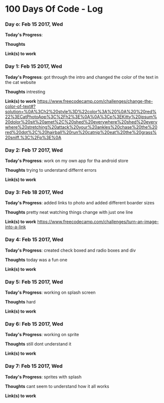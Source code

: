 # 100 Days Of Code - Log


### Day o: Feb 15 2017, Wed

**Today's Progress**: 

**Thoughts** 

**Link(s) to work**


### Day 1: Feb 15 2017, Wed

**Today's Progress**: got through the intro and changed the color of the text in the cat website

**Thoughts** intresting 

**Link(s) to work**
https://www.freecodecamp.com/challenges/change-the-color-of-text#?solution=%0A%3Ch2%20style%3D%22color%3A%20%0A%20%20red%22%3ECatPhotoApp%3C%2Fh2%3E%0A%0A%3Cp%3EKitty%20ipsum%20dolor%20sit%20amet%2C%20shed%20everywhere%20shed%20everywhere%20stretching%20attack%20your%20ankles%20chase%20the%20red%20dot%2C%20hairball%20run%20catnip%20eat%20the%20grass%20sniff.%3C%2Fp%3E%0A


### Day 2: Feb 17 2017, Wed

**Today's Progress**: work on my own app for tha android store

**Thoughts**  trying to understand differnt errors 

**Link(s) to work**


### Day 3: Feb 18 2017, Wed

**Today's Progress**: added links to photo and added different boarder sizes

**Thoughts**  pretty neat watching things change with just one line 

**Link(s) to work**
https://www.freecodecamp.com/challenges/turn-an-image-into-a-link



### Day 4: Feb 15 2017, Wed

**Today's Progress**: created check boxed and radio boxes and div

**Thoughts** today was a fun one

**Link(s) to work**



### Day 5: Feb 15 2017, Wed

**Today's Progress**: working on splash screen 

**Thoughts** hard

**Link(s) to work**


### Day 6: Feb 15 2017, Wed

**Today's Progress**: working on sprite

**Thoughts** still dont understand it

**Link(s) to work**


### Day 7: Feb 15 2017, Wed

**Today's Progress**: sprites with splash

**Thoughts** cant seem to understand how it all works 

**Link(s) to work**

